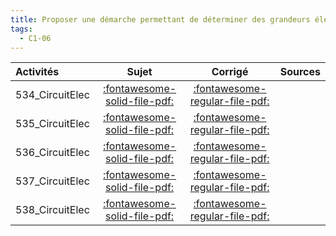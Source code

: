 ```yaml
---
title: Proposer une démarche permettant de déterminer des grandeurs électriques. 
tags:
  - C1-06
---
```

[comment]: <> (Généré automatiquement par make_all_activitess.py, creation_fichiers_activites)

| Activités | Sujet | Corrigé | Sources  | 
| :-------------- | :---: | :-----: | :------: | 
| 534_CircuitElec | [:fontawesome-solid-file-pdf:](http://xpessoles-cpge.fr/pdf/534_CircuitElec_Sujet.pdf) | [:fontawesome-regular-file-pdf:](http://xpessoles-cpge.fr/pdf/534_CircuitElec_Corrige.pdf) | 
| 535_CircuitElec | [:fontawesome-solid-file-pdf:](http://xpessoles-cpge.fr/pdf/535_CircuitElec_Sujet.pdf) | [:fontawesome-regular-file-pdf:](http://xpessoles-cpge.fr/pdf/535_CircuitElec_Corrige.pdf) | 
| 536_CircuitElec | [:fontawesome-solid-file-pdf:](http://xpessoles-cpge.fr/pdf/536_CircuitElec_Sujet.pdf) | [:fontawesome-regular-file-pdf:](http://xpessoles-cpge.fr/pdf/536_CircuitElec_Corrige.pdf) | 
| 537_CircuitElec | [:fontawesome-solid-file-pdf:](http://xpessoles-cpge.fr/pdf/537_CircuitElec_Sujet.pdf) | [:fontawesome-regular-file-pdf:](http://xpessoles-cpge.fr/pdf/537_CircuitElec_Corrige.pdf) | 
| 538_CircuitElec | [:fontawesome-solid-file-pdf:](http://xpessoles-cpge.fr/pdf/538_CircuitElec_Sujet.pdf) | [:fontawesome-regular-file-pdf:](http://xpessoles-cpge.fr/pdf/538_CircuitElec_Corrige.pdf) | 

